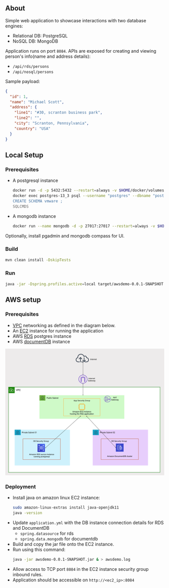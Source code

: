 ## About
Simple web application to showcase interactions with two database engines:
* Relational DB: PostgreSQL
* NoSQL DB: MongoDB

Application runs on port `8084`. APIs are exposed for creating and viewing person's info(name and address details):
* `/api/rds/persons`
* `/api/nosql/persons`

Sample payload:
```json
{
  "id": 1,
  "name": "Michael Scott",
  "address": {
    "line1": "#30, scranton business park",
    "line2": "",
    "city": "Scranton, Pennsylvania",
    "country": "USA"
  }
}
```


## Local Setup

### Prerequisites
* A postgresql instance
    ```bash
  docker run -d -p 5432:5432 --restart=always -v $HOME/docker/volumes/postgres:/var/lib/postgresql/data --name postgres-13_3 -e POSTGRES_PASSWORD=postgres  -e POSTGRES_USER=postgres -e POSTGRES_DB=postgres postgres:13.3
  docker exec postgres-13_3 psql --username "postgres" --dbname "postgres" << SQLCMDS
  CREATE SCHEMA vmware ;
  SQLCMDS
  ```
* A mongodb instance
    ```bash
    docker run --name mongodb -d -p 27017:27017 --restart=always -v $HOME/docker/volumes/mongodb:/data/db mongo
  ```
    
Optionally, install pgadmin and mongodb compass for UI. 

### Build
```bash
mvn clean install -DskipTests
```

### Run
```bash
java -jar -Dspring.profiles.active=local target/awsdemo-0.0.1-SNAPSHOT.jar
```

## AWS setup

### Prerequisites

* [VPC](https://docs.aws.amazon.com/vpc/latest/userguide/vpc-getting-started.html) networking as defined in the diagram below.
* An [EC2](https://docs.aws.amazon.com/AWSEC2/latest/UserGuide/EC2_GetStarted.html) instance for running the application
* AWS [RDS](https://docs.aws.amazon.com/AmazonRDS/latest/AuroraUserGuide/CHAP_GettingStartedAurora.html) postgres instance
* AWS [documentDB](https://docs.aws.amazon.com/documentdb/latest/developerguide/getting-started.html) instance

![Deployment architecture](AWSDemo.png "Deployment architecture")

### Deployment
* Install java on amazon linux EC2 instance:
  ```bash
  sudo amazon-linux-extras install java-openjdk11
  java -version
  ```
* Update `application.yml` with the DB instance connection details for RDS and DocumentDB
  * `spring.datasource` for rds
  * `spring.data.mongodb` for documentdb
* Build and copy the jar file onto the EC2 instance.
* Run using this command:
  ```bash
  java -jar awsdemo-0.0.1-SNAPSHOT.jar & > awsdemo.log
  ```
* Allow access to TCP port `8084` in the EC2 instance security group inbound rules.
* Application should be accessible on `http://<ec2_ip>:8084`
